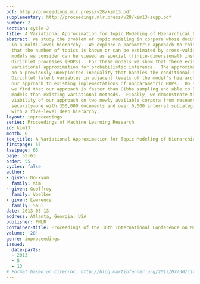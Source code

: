 ```yaml
---
pdf: http://proceedings.mlr.press/v28/kim13.pdf
supplementary: http://proceedings.mlr.press/v28/kim13-supp.pdf
number: 2
section: cycle-2
title: A Variational Approximation for Topic Modeling of Hierarchical Corpora
abstract: We study the problem of topic modeling in corpora whose documents are organized
  in a multi-level hierarchy.  We explore a parametric approach to this problem, assuming
  that the number of topics is known or can be estimated by cross-validation.  The
  models we consider can be viewed as special (finite-dimensional) instances of hierarchical
  Dirichlet processes (HDPs).  For these models we show that there exists a simple
  variational approximation for probabilistic inference.  The approximation relies
  on a previously unexploited inequality that handles the conditional dependence between
  Dirichlet latent variables in adjacent levels of the model’s hierarchy.  We compare
  our approach to existing implementations of nonparametric HDPs.  On several benchmarks
  we find that our approach is faster than Gibbs sampling and able to learn more predictive
  models than existing variational methods.  Finally, we demonstrate the large-scale
  viability of our approach on two newly available corpora from researchers in computer
  security–one with 350,000 documents and over 6,000 internal subcategories, the other
  with a five-level deep hierarchy.
layout: inproceedings
series: Proceedings of Machine Learning Research
id: kim13
month: 0
tex_title: A Variational Approximation for Topic Modeling of Hierarchical Corpora
firstpage: 55
lastpage: 63
page: 55-63
order: 55
cycles: false
author:
- given: Do-kyum
  family: Kim
- given: Geoffrey
  family: Voelker
- given: Lawrence
  family: Saul
date: 2013-05-13
address: Atlanta, Georgia, USA
publisher: PMLR
container-title: Proceedings of the 30th International Conference on Machine Learning
volume: '28'
genre: inproceedings
issued:
  date-parts:
  - 2013
  - 5
  - 13
# Format based on citeproc: http://blog.martinfenner.org/2013/07/30/citeproc-yaml-for-bibliographies/
---
```

